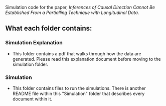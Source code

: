 Simulation code for the paper, *Inferences of Causal Direction Cannot Be Established From a Partialling Technique with Longitudinal Data.*

## What each folder contains:

### Simulation Explanation

* This folder contains a pdf that walks through how the data are generated. Please read this explanation document before moving to the simulation folder.

### Simulation

* This folder contains files to run the simulations. There is another README file within this "Simulation" folder that describes every document within it. 
